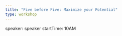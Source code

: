 ```yaml
---
title: "Five before Five: Maximize your Potential"
type: workshop
---
```

speaker: speaker
startTime: 10AM